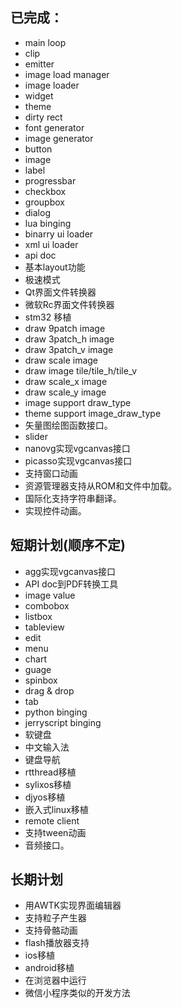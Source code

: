 ## 已完成：
* main loop
* clip
* emitter
* image load manager
* image loader 
* widget
* theme 
* dirty rect 
* font generator
* image generator
* button
* image 
* label 
* progressbar
* checkbox
* groupbox
* dialog
* lua binging 
* binarry ui loader
* xml ui loader
* api doc
* 基本layout功能
* 极速模式
* Qt界面文件转换器
* 微软Rc界面文件转换器 
* stm32 移植
* draw 9patch image
* draw 3patch\_h image
* draw 3patch\_v image
* draw scale image
* draw image tile/tile\_h/tile\_v
* draw scale\_x image
* draw scale\_y image
* image support draw\_type
* theme support image\_draw\_type 
* 矢量图绘图函数接口。
* slider
* nanovg实现vgcanvas接口
* picasso实现vgcanvas接口
* 支持窗口动画
* 资源管理器支持从ROM和文件中加载。
* 国际化支持字符串翻译。
* 实现控件动画。

## 短期计划(顺序不定)
* agg实现vgcanvas接口
* API doc到PDF转换工具
* image value
* combobox
* listbox
* tableview
* edit
* menu
* chart
* guage
* spinbox
* drag & drop
* tab
* python binging 
* jerryscript binging 
* 软键盘
* 中文输入法
* 键盘导航
* rtthread移植
* sylixos移植
* djyos移植
* 嵌入式linux移植
* remote client
* 支持tween动画
* 音频接口。

## 长期计划
* 用AWTK实现界面编辑器
* 支持粒子产生器
* 支持骨骼动画
* flash播放器支持
* ios移植
* android移植
* 在浏览器中运行
* 微信小程序类似的开发方法

